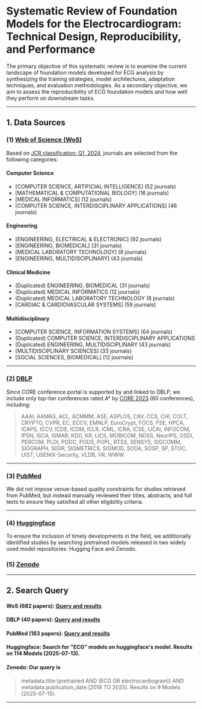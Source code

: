 # Systematic Review of Foundation Models for the Electrocardiogram: Technical Design, Reproducibility, and Performance

The primary objective of this systematic review is to examine the current landscape of foundation models developed for ECG analysis by synthesizing the training strategies, model architectures, adaptation techniques, and evaluation methodologies.  As a secondary objective, we aim to assess the reproducibility of ECG foundation models and how well they perform on downstream tasks.


---

## 1. Data Sources

### (1) [Web of Science (WoS)](https://clarivate.com/academia-government/scientific-and-academic-research/research-discovery-and-referencing/web-of-science/web-of-science-core-collection/)

Based on [JCR classification: Q1, 2024](https://jcr.clarivate.com/jcr/browse-categories), journals are selected from the following categories:

#### Computer Science
- [COMPUTER SCIENCE, ARTIFICIAL INTELLIGENCE] (52 journals)
- [MATHEMATICAL & COMPUTATIONAL BIOLOGY] (16 journals)
- [MEDICAL INFORMATICS] (12 journals)
- [COMPUTER SCIENCE, INTERDISCIPLINARY APPLICATIONS] (46 journals)

#### Engineering
- [ENGINEERING, ELECTRICAL & ELECTRONIC] (92 journals)
- [ENGINEERING, BIOMEDICAL] (31 journals)
- [MEDICAL LABORATORY TECHNOLOGY] (8 journals)
- [ENGINEERING, MULTIDISCIPLINARY] (43 journals)


#### Clinical Medicine
- (Duplicated) ENGINEERING, BIOMEDICAL (31 journals)
- (Duplicated) MEDICAL INFORMATICS (12 journals)
- (Duplicated) MEDICAL LABORATORY TECHNOLOGY (8 journals)
- [CARDIAC & CARDIOVASCULAR SYSTEMS] (59 journals)

#### Multidisciplinary
- [COMPUTER SCIENCE, INFORMATION SYSTEMS] (64 journals)
- (Duplicated) COMPUTER SCIENCE, INTERDISCIPLINARY APPLICATIONS
- (Duplicated) ENGINEERING, MULTIDISCIPLINARY (43 journals)
- [MULTIDISCIPLINARY SCIENCES] (33 journals)
- [SOCIAL SCIENCES, BIOMEDICAL] (12 journals)

---

### (2) [DBLP](https://dblp.org/)

Since CORE conference portal is supported by and linked to DBLP, we include only top-tier conferences rated A* by [CORE 2023](https://portal.core.edu.au/conf-ranks/?search=&by=all&source=CORE2023&sort=arank&page=1) (60 conferences), including:

> AAAI, AAMAS, ACL, ACMMM, ASE, ASPLOS, CAV, CCS, CHI, COLT, CRYPTO, CVPR, EC, ECCV, EMNLP, EuroCrypt, FOCS, FSE, HPCA, ICAPS, ICCV, ICDE, ICDM, ICLR, ICML, ICRA, ICSE, IJCAI, INFOCOM, IPSN, ISCA, ISMAR, KDD, KR, LICS, MOBICOM, NDSS, NeurIPS, OSDI, PERCOM, PLDI, PODC, PODS, POPL, RTSS, SENSYS, SIGCOMM, SIGGRAPH, SIGIR, SIGMETRICS, SIGMOD, SODA, SOSP, SP, STOC, UIST, USENIX-Security, VLDB, VR, WWW
---

### (3) [PubMed](https://pubmed.ncbi.nlm.nih.gov/advanced/)

We did not impose venue-based quality constraints for studies retrieved from PubMed, but instead manually reviewed their titles, abstracts, and full texts to ensure they satisfied all other eligibility criteria.

---

### (4) [Huggingface](https://huggingface.co/models?sort=trending&search=ECG)

To ensure the inclusion of timely developments in the field, we additionally identified studies by searching pretrained models released in two widely used model repositories: Hugging Face and Zenodo.

### (5) [Zenodo](https://zenodo.org/)


---


## 2. Search Query

#### WoS (682 papers): [Query and results](https://github.com/LeeJarvis996/awesome-ai-ecg/blob/main/query/journal_query.md)

#### DBLP (40 papers): [Query and results](https://github.com/LeeJarvis996/awesome-ai-ecg/blob/main/query/ai_conference_query.md)

#### PubMed (183 papers): [Query and results](https://github.com/LeeJarvis996/systematic-review-ecg-foundation-model/blob/main/query/pubmed_query.md)

#### Huggingface: Search for "ECG" models on huggingface's model. Results on 114 Models (2025-07-13).

#### Zenodo: Our query is 
>metadata.title:(pretrained AND (ECG OR electrocardiogram)) AND metadata.publication_date:[2018 TO 2025]. Results on 9 Models (2025-07-15).
---




